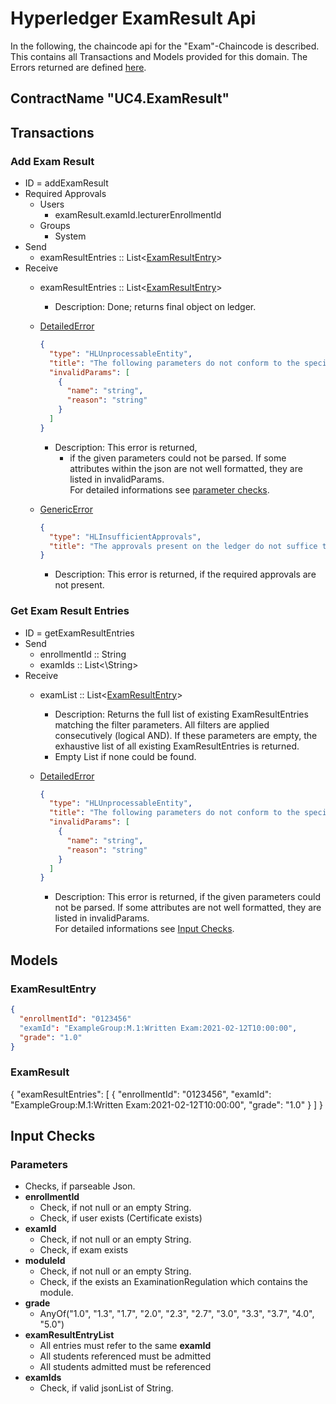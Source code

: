 # Hyperledger ExamResult Api

In the following, the chaincode api for the "Exam"-Chaincode is described.
This contains all Transactions and Models provided for this domain.
The Errors returned are defined [here](errors.md#Errors).

## ContractName "UC4.ExamResult"

## Transactions

### Add Exam Result
- ID = addExamResult
- Required Approvals
  - Users
    - examResult.examId.lecturerEnrollmentId
  - Groups
    - System
- Send
    - examResultEntries :: List\<[ExamResultEntry](#ExamResultEntry)\>
- Receive
    - examResultEntries :: List\<[ExamResultEntry](#ExamResultEntry)\>
      -  Description: Done; returns final object on ledger.

    - [DetailedError](errors.md#DetailedError) 
      ```json
      {
        "type": "HLUnprocessableEntity",
        "title": "The following parameters do not conform to the specified format",
        "invalidParams": [
          {
            "name": "string",
            "reason": "string"
          }
        ]
      }
      ```
       - Description: This error is returned, 
         - if the given parameters could not be parsed. If some attributes within the json are not well formatted, they are listed in invalidParams.  
            For detailed informations see [parameter checks](#parameterChecks).
    
    - [GenericError](errors.md#GenericError) 
      ```json
      {
        "type": "HLInsufficientApprovals",
        "title": "The approvals present on the ledger do not suffice to execute this transaction"
      }
      ```
      - Description: This error is returned, if the required approvals are not present.

### Get Exam Result Entries
- ID = getExamResultEntries
- Send
    - enrollmentId :: String
    - examIds :: List<\String\>
- Receive
    - examList :: List\<[ExamResultEntry](#ExamResultEntry)\>
      - Description: Returns the full list of existing ExamResultEntries matching the filter parameters.
        All filters are applied consecutively (logical AND).
        If these parameters are empty, the exhaustive list of all existing ExamResultEntries is returned.
      - Empty List if none could be found.

    - [DetailedError](errors.md#DetailedError) 
      ```json
      {
        "type": "HLUnprocessableEntity",
        "title": "The following parameters do not conform to the specified format",
        "invalidParams": [
          {
            "name": "string",
            "reason": "string"
          }
        ]
      }
      ```
       - Description: This error is returned, if the given parameters could not be parsed. If some attributes are not well formatted, they are listed in invalidParams.  
       For detailed informations see [Input Checks](#Checks).

## <a id="Models" />Models

### <a id="ExamResultEntry" />ExamResultEntry
```json
{
  "enrollmentId": "0123456"
  "examId": "ExampleGroup:M.1:Written Exam:2021-02-12T10:00:00",
  "grade": "1.0"
}
```
### <a id="ExamResult" />ExamResult
{
"examResultEntries":
  [
    {
      "enrollmentId": "0123456",
      "examId": "ExampleGroup:M.1:Written Exam:2021-02-12T10:00:00",
      "grade": "1.0"
    }
  ]
}
## <a id="Checks" />Input Checks
### <a id="parameterChecks" />Parameters
- Checks, if parseable Json.
- **enrollmentId**
  - Check, if not null or an empty String.
  - Check, if user exists (Certificate exists)
- **examId**
  - Check, if not null or an empty String.
  - Check, if exam exists
- **moduleId**
  - Check, if not null or an empty String.
  - Check, if the exists an ExaminationRegulation which contains the module.
- **grade**
  - AnyOf("1.0", "1.3", "1.7", "2.0", "2.3", "2.7", "3.0", "3.3", "3.7", "4.0", "5.0")
- **examResultEntryList**
  - All entries must refer to the same **examId**
  - All students referenced must be admitted
  - All students admitted must be referenced
- **examIds**
  - Check, if valid jsonList of String.
